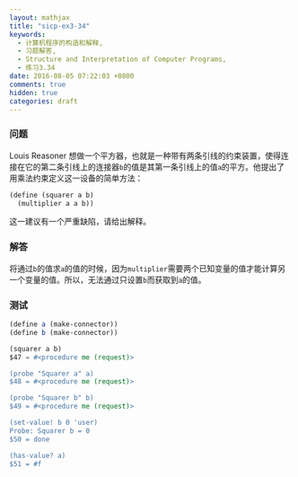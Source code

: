 ```yaml
---
layout: mathjax
title: "sicp-ex3-34"
keywords:
  - 计算机程序的构造和解释,
  - 习题解答,
  - Structure and Interpretation of Computer Programs,
  - 练习3.34
date: 2016-08-05 07:22:03 +0800
comments: true
hidden: true
categories: draft
---
```


### 问题

Louis Reasoner 想做一个平方器，也就是一种带有两条引线的约束装置，使得连接在它的第二条引线上的连接器`b`的值是其第一条引线上的值`a`的平方。他提出了用乘法约束定义这一设备的简单方法：

``` scheme
(define (squarer a b)
  (multiplier a a b))
```

这一建议有一个严重缺陷，请给出解释。

### 解答

将通过`b`的值求`a`的值的时候，因为`multiplier`需要两个已知变量的值才能计算另一个变量的值。所以，无法通过只设置`b`而获取到`a`的值。

### 测试

``` scheme
(define a (make-connector))
(define b (make-connector))

(squarer a b)
$47 = #<procedure me (request)>

(probe "Squarer a" a)
$48 = #<procedure me (request)>

(probe "Squarer b" b)
$49 = #<procedure me (request)>

(set-value! b 0 'user)
Probe: Squarer b = 0
$50 = done

(has-value? a)
$51 = #f
```
